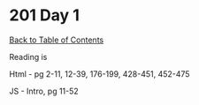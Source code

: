 # 201 Day 1
[Back to Table of Contents](../reading-notes.md)<br/>

Reading is 

Html - pg 2-11, 12-39, 176-199, 428-451, 452-475

JS - Intro, pg 11-52

